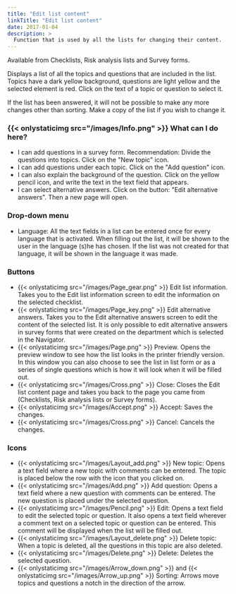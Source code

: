 ```yaml
---
title: "Edit list content"
linkTitle: "Edit list content"
date: 2017-01-04
description: >
  Function that is used by all the lists for changing their content. 
---
```

Available from Checklists, Risk analysis lists and Survey forms.

Displays a list of all the topics and questions that are included in the list. Topics have a dark yellow background, questions are light yellow and the selected element is red. Click on the text of a topic or question to select it.

If the list has been answered, it will not be possible to make any more changes other than sorting. Make a copy of the list if you wish to change it.

### {{< onlystaticimg src="/images/Info.png" >}} What can I do here?

- I can add questions in a survey form. Recommendation: Divide the questions into topics. Click on the "New topic" icon.
- I can add questions under each topic. Click on the "Add question" icon.
- I can also explain the background of the question. Click on the yellow pencil icon, and write the text in the text field that appears.
- I can select alternative answers. Click on the button: "Edit alternative answers". Then a new page will open.

### Drop-down menu

- Language: All the text fields in a list can be entered once for every language that is activated. When filling out the list, it will be shown to the user in the language (s)he has chosen. If the list was not created for that language, it will be shown in the language it was made.

### Buttons

- {{< onlystaticimg src="/images/Page_gear.png" >}} Edit list information. Takes you to the Edit list information screen to edit the information on the selected checklist.
- {{< onlystaticimg src="/images/Page_key.png" >}} Edit alternative answers. Takes you to the Edit alternative answers screen to edit the content of the selected list. It is only possible to edit alternative answers in survey forms that were created on the department which is selected in the Navigator.
- {{< onlystaticimg src="/images/Page.png" >}} Preview. Opens the preview window to see how the list looks in the printer friendly version. In this window you can also choose to see the list in list form or as a series of single questions which is how it will look when it will be filled out.
- {{< onlystaticimg src="/images/Cross.png" >}} Close: Closes the Edit list content page and takes you back to the page you came from (Checklists, Risk analysis lists or Survey forms).
- {{< onlystaticimg src="/images/Accept.png" >}} Accept: Saves the changes.
- {{< onlystaticimg src="/images/Cross.png" >}} Cancel: Cancels the changes.

### Icons

- {{< onlystaticimg src="/images/Layout_add.png" >}} New topic: Opens a text field where a new topic with comments can be entered. The topic is placed below the row with the icon that you clicked on.
- {{< onlystaticimg src="/images/Add.png" >}} Add question: Opens a text field where a new question with comments can be entered. The new question is placed under the selected question.
- {{< onlystaticimg src="/images/Pencil.png" >}} Edit: Opens a text field to edit the selected topic or question. It also opens a text field wherever a comment text on a selected topic or question can be entered. This comment will be displayed when the list will be filled out.
- {{< onlystaticimg src="/images/Layout_delete.png" >}} Delete topic: When a topic is deleted, all the questions in this topic are also deleted.
- {{< onlystaticimg src="/images/Delete.png" >}} Delete: Deletes the selected question.
- {{< onlystaticimg src="/images/Arrow_down.png" >}} and {{< onlystaticimg src="/images/Arrow_up.png" >}} Sorting: Arrows move topics and questions a notch in the direction of the arrow.

